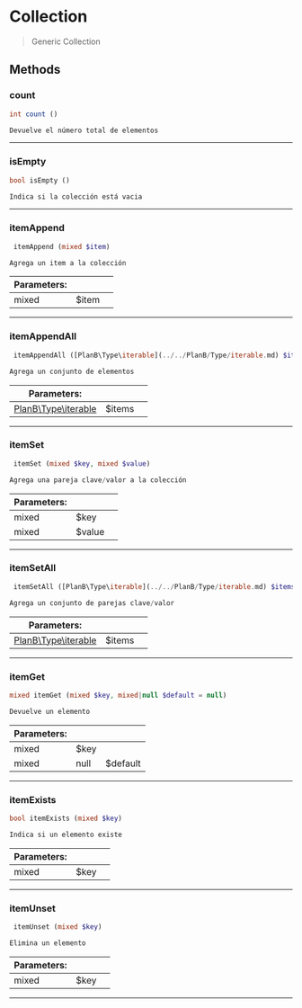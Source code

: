 
                                                                                                                                            
    
# Collection


> Generic Collection
>
> 








## Methods

### count
``` php
int count ()

Devuelve el número total de elementos

```


---


### isEmpty
``` php
bool isEmpty ()

Indica si la colección está vacia

```


---


### itemAppend
``` php
 itemAppend (mixed $item)

Agrega un item a la colección

```

|Parameters: | | |
| --- | --- | --- |
|mixed |$item |  |

---


### itemAppendAll
``` php
 itemAppendAll ([PlanB\Type\iterable](../../PlanB/Type/iterable.md) $items)

Agrega un conjunto de elementos

```

|Parameters: | | |
| --- | --- | --- |
|[PlanB\Type\iterable](../../PlanB/Type/iterable.md) |$items |  |

---


### itemSet
``` php
 itemSet (mixed $key, mixed $value)

Agrega una pareja clave/valor a la colección

```

|Parameters: | | |
| --- | --- | --- |
|mixed |$key |  |
|mixed |$value |  |

---


### itemSetAll
``` php
 itemSetAll ([PlanB\Type\iterable](../../PlanB/Type/iterable.md) $items)

Agrega un conjunto de parejas clave/valor

```

|Parameters: | | |
| --- | --- | --- |
|[PlanB\Type\iterable](../../PlanB/Type/iterable.md) |$items |  |

---


### itemGet
``` php
mixed itemGet (mixed $key, mixed|null $default = null)

Devuelve un elemento

```

|Parameters: | | |
| --- | --- | --- |
|mixed |$key |  |
|mixed|null |$default |  |

---


### itemExists
``` php
bool itemExists (mixed $key)

Indica si un elemento existe

```

|Parameters: | | |
| --- | --- | --- |
|mixed |$key |  |

---


### itemUnset
``` php
 itemUnset (mixed $key)

Elimina un elemento

```

|Parameters: | | |
| --- | --- | --- |
|mixed |$key |  |

---


                                                                                                                                                                                                                                                                                                                                                                                                            
    
                                                                                                                                                                                                                                                                             
                